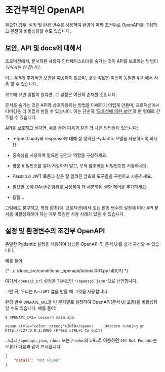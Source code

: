 # 조건부적인 OpenAPI

필요한 경우, 설정 및 환경 변수를 사용하여 환경에 따라 조건부로 OpenAPI를 구성하고 완전히 비활성화할 수도 있습니다.

## 보안, API 및 docs에 대해서

프로덕션에서, 문서화된 사용자 인터페이스(UI)를 숨기는 것이 API를 보호하는 방법이 *되어서는 안 됩니다*.

이는 API에 추가적인 보안을 제공하지 않으며, *경로 작업*은 여전히 동일한 위치에서 사용 할 수 있습니다.

코드에 보안 결함이 있다면, 그 결함은 여전히 존재할 것입니다.

문서를 숨기는 것은 API와 상호작용하는 방법을 이해하기 어렵게 만들며, 프로덕션에서 디버깅을 더 어렵게 만들 수 있습니다. 이는 단순히 <a href="https://en.wikipedia.org/wiki/Security_through_obscurity" class="external-link" target="_blank">'모호성에 의한 보안'</a>의 한 형태로 간주될 수 있습니다.

API를 보호하고 싶다면, 예를 들어 다음과 같은 더 나은 방법들이 있습니다:

* request body와 response에 대해 잘 정의된 Pydantic 모델을 사용하도록 하세요.

* 종속성을 사용하여 필요한 권한과 역할을 구성하세요.

* 평문 비밀번호를 절대 저장하지 말고, 오직 암호화된 비밀번호만 저장하세요.

* Passlib과 JWT 토큰과 같은 잘 알려진 암호화 도구들을 구현하고 사용하세요.

* 필요한 곳에 OAuth2 범위를 사용하여 더 세분화된 권한 제어를 추가하세요.

* 등등...

그럼에도 불구하고, 특정 환경(예: 프로덕션)에서 또는 환경 변수의 설정에 따라 API 문서를 비활성화해야 하는 매우 특정한 사용 사례가 있을 수 있습니다.

## 설정 및 환경변수의 조건부 OpenAPI

동일한 Pydantic 설정을 사용하여 생성된 OpenAPI 및 문서 UI를 쉽게 구성할 수 있습니다.

예를 들어:

{* ../../docs_src/conditional_openapi/tutorial001.py hl[6,11] *}

여기서 `openapi_url` 설정을 기본값인 `"/openapi.json"`으로 선언합니다.

그런 뒤, 우리는 `FastAPI` 앱을 만들 때 그것을 사용합니다.

환경 변수 `OPENAPI_URL`을 빈 문자열로 설정하여 OpenAPI(문서 UI 포함)를 비활성화할 수도 있습니다. 예를 들어:

<div class="termy">

```console
$ OPENAPI_URL= uvicorn main:app

<span style="color: green;">INFO</span>:     Uvicorn running on http://127.0.0.1:8000 (Press CTRL+C to quit)
```

</div>

그리고 `/openapi.json`, `/docs` 또는 `/redoc`의 URL로 이동하면 `404 Not Found`라는 오류가 다음과 같이 표시됩니다:

```JSON
{
    "detail": "Not Found"
}
```
